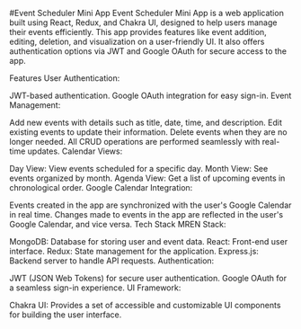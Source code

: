 #Event Scheduler Mini App
Event Scheduler Mini App is a web application built using React, Redux, and Chakra UI, designed to help users manage their events efficiently. This app provides features like event addition, editing, deletion, and visualization on a user-friendly UI. It also offers authentication options via JWT and Google OAuth for secure access to the app.

Features
User Authentication:

JWT-based authentication.
Google OAuth integration for easy sign-in.
Event Management:

Add new events with details such as title, date, time, and description.
Edit existing events to update their information.
Delete events when they are no longer needed.
All CRUD operations are performed seamlessly with real-time updates.
Calendar Views:

Day View: View events scheduled for a specific day.
Month View: See events organized by month.
Agenda View: Get a list of upcoming events in chronological order.
Google Calendar Integration:

Events created in the app are synchronized with the user's Google Calendar in real time.
Changes made to events in the app are reflected in the user's Google Calendar, and vice versa.
Tech Stack
MREN Stack:

MongoDB: Database for storing user and event data.
React: Front-end user interface.
Redux: State management for the application.
Express.js: Backend server to handle API requests.
Authentication:

JWT (JSON Web Tokens) for secure user authentication.
Google OAuth for a seamless sign-in experience.
UI Framework:

Chakra UI: Provides a set of accessible and customizable UI components for building the user interface.
